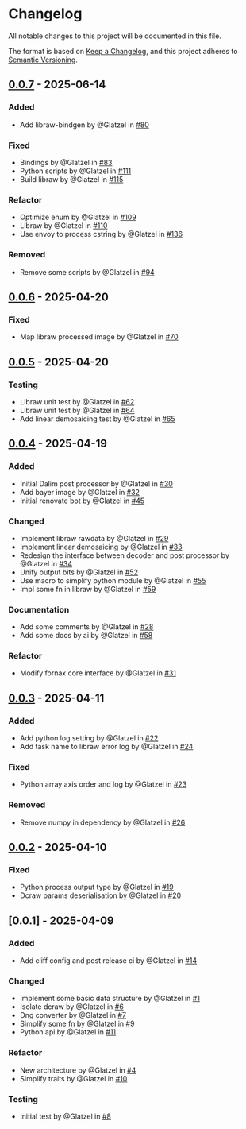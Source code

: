 # Changelog

All notable changes to this project will be documented in this file.

The format is based on [Keep a Changelog](https://keepachangelog.com/en/1.0.0/),
and this project adheres to [Semantic Versioning](https://semver.org/spec/v2.0.0.html).

## [0.0.7] - 2025-06-14

### Added

- Add libraw-bindgen by @Glatzel in [#80](https://github.com/Glatzel/fornax/pull/80)

### Fixed

- Bindings by @Glatzel in [#83](https://github.com/Glatzel/fornax/pull/83)
- Python scripts by @Glatzel in [#111](https://github.com/Glatzel/fornax/pull/111)
- Build libraw by @Glatzel in [#115](https://github.com/Glatzel/fornax/pull/115)

### Refactor

- Optimize enum by @Glatzel in [#109](https://github.com/Glatzel/fornax/pull/109)
- Libraw by @Glatzel in [#110](https://github.com/Glatzel/fornax/pull/110)
- Use envoy to process cstring by @Glatzel in [#136](https://github.com/Glatzel/fornax/pull/136)

### Removed

- Remove some scripts by @Glatzel in [#94](https://github.com/Glatzel/fornax/pull/94)

## [0.0.6] - 2025-04-20

### Fixed

- Map libraw processed image by @Glatzel in [#70](https://github.com/Glatzel/fornax/pull/70)

## [0.0.5] - 2025-04-20

### Testing

- Libraw unit test by @Glatzel in [#62](https://github.com/Glatzel/fornax/pull/62)
- Libraw unit test by @Glatzel in [#64](https://github.com/Glatzel/fornax/pull/64)
- Add linear demosaicing test by @Glatzel in [#65](https://github.com/Glatzel/fornax/pull/65)

## [0.0.4] - 2025-04-19

### Added

- Initial Dalim post processor by @Glatzel in [#30](https://github.com/Glatzel/fornax/pull/30)
- Add bayer image by @Glatzel in [#32](https://github.com/Glatzel/fornax/pull/32)
- Initial renovate bot by @Glatzel in [#45](https://github.com/Glatzel/fornax/pull/45)

### Changed

- Implement libraw rawdata by @Glatzel in [#29](https://github.com/Glatzel/fornax/pull/29)
- Implement linear demosaicing by @Glatzel in [#33](https://github.com/Glatzel/fornax/pull/33)
- Redesign the interface between decoder and post processor by @Glatzel in [#34](https://github.com/Glatzel/fornax/pull/34)
- Unify output bits by @Glatzel in [#52](https://github.com/Glatzel/fornax/pull/52)
- Use macro to simplify python module by @Glatzel in [#55](https://github.com/Glatzel/fornax/pull/55)
- Impl some fn in libraw by @Glatzel in [#59](https://github.com/Glatzel/fornax/pull/59)

### Documentation

- Add some comments by @Glatzel in [#28](https://github.com/Glatzel/fornax/pull/28)
- Add some docs by ai by @Glatzel in [#58](https://github.com/Glatzel/fornax/pull/58)

### Refactor

- Modify fornax core interface by @Glatzel in [#31](https://github.com/Glatzel/fornax/pull/31)

## [0.0.3] - 2025-04-11

### Added

- Add python log setting by @Glatzel in [#22](https://github.com/Glatzel/fornax/pull/22)
- Add task name to libraw error log by @Glatzel in [#24](https://github.com/Glatzel/fornax/pull/24)

### Fixed

- Python array axis order and log by @Glatzel in [#23](https://github.com/Glatzel/fornax/pull/23)

### Removed

- Remove numpy in dependency by @Glatzel in [#26](https://github.com/Glatzel/fornax/pull/26)

## [0.0.2] - 2025-04-10

### Fixed

- Python process output type by @Glatzel in [#19](https://github.com/Glatzel/fornax/pull/19)
- Dcraw params deserialisation by @Glatzel in [#20](https://github.com/Glatzel/fornax/pull/20)

## [0.0.1] - 2025-04-09

### Added

- Add cliff config and post release ci by @Glatzel in [#14](https://github.com/Glatzel/fornax/pull/14)

### Changed

- Implement some basic data structure by @Glatzel in [#1](https://github.com/Glatzel/fornax/pull/1)
- Isolate dcraw by @Glatzel in [#6](https://github.com/Glatzel/fornax/pull/6)
- Dng converter by @Glatzel in [#7](https://github.com/Glatzel/fornax/pull/7)
- Simplify some fn by @Glatzel in [#9](https://github.com/Glatzel/fornax/pull/9)
- Python api by @Glatzel in [#11](https://github.com/Glatzel/fornax/pull/11)

### Refactor

- New architecture by @Glatzel in [#4](https://github.com/Glatzel/fornax/pull/4)
- Simplify traits by @Glatzel in [#10](https://github.com/Glatzel/fornax/pull/10)

### Testing

- Initial test by @Glatzel in [#8](https://github.com/Glatzel/fornax/pull/8)

[0.0.7]: https://github.com/Glatzel/fornax/compare/v0.0.6..v0.0.7
[0.0.6]: https://github.com/Glatzel/fornax/compare/v0.0.5..v0.0.6
[0.0.5]: https://github.com/Glatzel/fornax/compare/v0.0.4..v0.0.5
[0.0.4]: https://github.com/Glatzel/fornax/compare/v0.0.3..v0.0.4
[0.0.3]: https://github.com/Glatzel/fornax/compare/v0.0.2..v0.0.3
[0.0.2]: https://github.com/Glatzel/fornax/compare/v0.0.1..v0.0.2

<!-- generated by git-cliff -->
